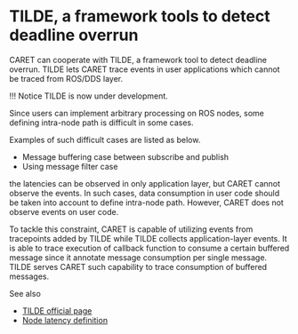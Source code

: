 # TILDE, a framework tools to detect deadline overrun

CARET can cooperate with TILDE, a framework tool to detect deadline overrun.
TILDE lets CARET trace events in user applications which cannot be traced from ROS/DDS layer.

<prettier-ignore-start>
!!! Notice
        TILDE is now under development.
<prettier-ignore-end>

Since users can implement arbitrary processing on ROS nodes, some defining intra-node path is difficult in some cases.

Examples of such difficult cases are listed as below.

- Message buffering case between subscribe and publish
- Using message filter case

the latencies can be observed in only application layer, but CARET cannot observe the events.
In such cases, data consumption in user code should be taken into account to define intra-node path. However, CARET does not observe events on user code.

To tackle this constraint, CARET is capable of utilizing events from tracepoints added by TILDE while TILDE collects application-layer events.
It is able to trace execution of callback function to consume a certain buffered message since it annotate message consumption per single message.
TILDE serves CARET such capability to trace consumption of buffered messages.

See also

- [TILDE official page](https://github.com/tier4/TILDE)
- [Node latency definition](../event_and_latency_definitions/node.md)
